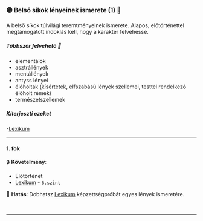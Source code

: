 ### 🟣 Belső síkok lényeinek ismerete (1) 🔁

A belső síkok túlvilági teremtményeinek ismerete. Alapos, előtörténettel megtámogatott indoklás kell, hogy a karakter felvehesse.

##### Többször felvehető 🔁

- elementálok
- asztrállények
- mentállények
- antyss lényei
- élőholtak (kísértetek, elfszabású lények szellemei, testtel rendelkező élőholt rémek)
- természetszellemek

##### Kiterjeszti ezeket

-[Lexikum](../kepzettsegek.tudomanyos/lexikum.md)

---
#### 1. fok

🔒 **Követelmény**:
- Előtörténet
- [Lexikum](../kepzettsegek.tudomanyos/lexikum.md) - `6.szint`

🌟 **Hatás**:  Dobhatsz [Lexikum](../kepzettsegek.tudomanyos/lexikum.md) képzettségpróbát egyes lények ismeretére.

<br />

---
